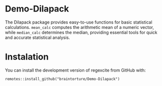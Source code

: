 # Demo-Dilapack
The Dilapack package provides easy-to-use functions for basic statistical calculations. `mean_calc` computes the arithmetic mean of a numeric vector, while `median_calc` determines the median, providing essential tools for quick and accurate statistical analysis.
# Instalation
You can install the development version of regexcite from GitHub with:
```#install.packages("remotes")
remotes::install_github("braintorture/Demo-Dilapack")
